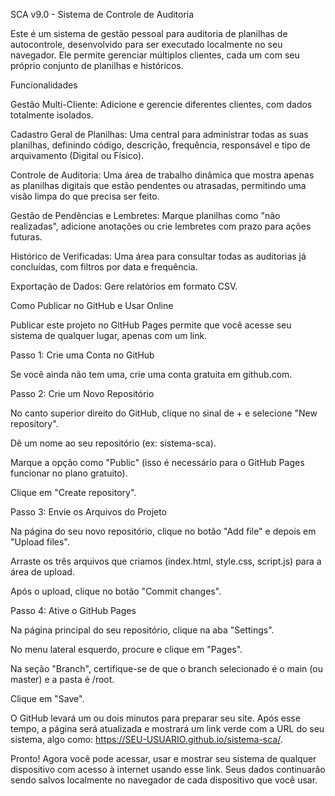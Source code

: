 SCA v9.0 - Sistema de Controle de Auditoria

Este é um sistema de gestão pessoal para auditoria de planilhas de autocontrole, desenvolvido para ser executado localmente no seu navegador. Ele permite gerenciar múltiplos clientes, cada um com seu próprio conjunto de planilhas e históricos.

Funcionalidades

Gestão Multi-Cliente: Adicione e gerencie diferentes clientes, com dados totalmente isolados.

Cadastro Geral de Planilhas: Uma central para administrar todas as suas planilhas, definindo código, descrição, frequência, responsável e tipo de arquivamento (Digital ou Físico).

Controle de Auditoria: Uma área de trabalho dinâmica que mostra apenas as planilhas digitais que estão pendentes ou atrasadas, permitindo uma visão limpa do que precisa ser feito.

Gestão de Pendências e Lembretes: Marque planilhas como "não realizadas", adicione anotações ou crie lembretes com prazo para ações futuras.

Histórico de Verificadas: Uma área para consultar todas as auditorias já concluídas, com filtros por data e frequência.

Exportação de Dados: Gere relatórios em formato CSV.

Como Publicar no GitHub e Usar Online

Publicar este projeto no GitHub Pages permite que você acesse seu sistema de qualquer lugar, apenas com um link.

Passo 1: Crie uma Conta no GitHub

Se você ainda não tem uma, crie uma conta gratuita em github.com.

Passo 2: Crie um Novo Repositório

No canto superior direito do GitHub, clique no sinal de + e selecione "New repository".

Dê um nome ao seu repositório (ex: sistema-sca).

Marque a opção como "Public" (isso é necessário para o GitHub Pages funcionar no plano gratuito).

Clique em "Create repository".

Passo 3: Envie os Arquivos do Projeto

Na página do seu novo repositório, clique no botão "Add file" e depois em "Upload files".

Arraste os três arquivos que criamos (index.html, style.css, script.js) para a área de upload.

Após o upload, clique no botão "Commit changes".

Passo 4: Ative o GitHub Pages

Na página principal do seu repositório, clique na aba "Settings".

No menu lateral esquerdo, procure e clique em "Pages".

Na seção "Branch", certifique-se de que o branch selecionado é o main (ou master) e a pasta é /root.

Clique em "Save".

O GitHub levará um ou dois minutos para preparar seu site. Após esse tempo, a página será atualizada e mostrará um link verde com a URL do seu sistema, algo como: https://SEU-USUARIO.github.io/sistema-sca/.

Pronto! Agora você pode acessar, usar e mostrar seu sistema de qualquer dispositivo com acesso à internet usando esse link. Seus dados continuarão sendo salvos localmente no navegador de cada dispositivo que você usar.
